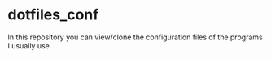 # dotfiles_conf
In this repository you can view/clone the configuration files of the programs I usually use.
